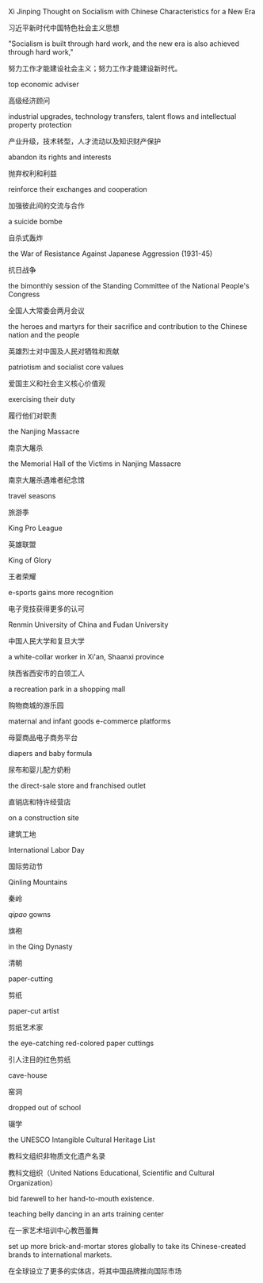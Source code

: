 Xi Jinping Thought on Socialism with Chinese Characteristics for a New Era

习近平新时代中国特色社会主义思想

"Socialism is built through hard work, and the new era is also achieved through hard work," 

努力工作才能建设社会主义；努力工作才能建设新时代。

top economic adviser

高级经济顾问

industrial upgrades, technology transfers, talent flows and intellectual property protection

产业升级，技术转型，人才流动以及知识财产保护

abandon its rights and interests

抛弃权利和利益

reinforce their exchanges and cooperation 

加强彼此间的交流与合作

a suicide bombe

自杀式轰炸

the War of Resistance Against Japanese Aggression (1931-45)

抗日战争

the bimonthly session of the Standing Committee of the National People's Congress

全国人大常委会两月会议

the heroes and martyrs for their sacrifice and contribution to the Chinese nation and the people

英雄烈士对中国及人民对牺牲和贡献

patriotism and socialist core values

爱国主义和社会主义核心价值观

exercising their duty

履行他们对职责

the Nanjing Massacre

南京大屠杀

the Memorial Hall of the Victims in Nanjing Massacre 

南京大屠杀遇难者纪念馆

travel seasons

旅游季

 King Pro League 

英雄联盟

 King of Glory

王者荣耀

e-sports gains more recognition

电子竞技获得更多的认可

Renmin University of China and Fudan University

中国人民大学和复旦大学

a white-collar worker in Xi'an, Shaanxi province

陕西省西安市的白领工人

a recreation park in a shopping mall 

购物商城的游乐园

maternal and infant goods e-commerce platforms 

母婴商品电子商务平台

diapers and baby formula

尿布和婴儿配方奶粉

the direct-sale store and franchised outlet

直销店和特许经营店

on a construction site

建筑工地

International Labor Day

国际劳动节

 Qinling Mountains 

秦岭

 *qipao* gowns

旗袍

in the Qing Dynasty

清朝

paper-cutting

剪纸

  paper-cut artist

剪纸艺术家

 the eye-catching red-colored paper cuttings 

引人注目的红色剪纸

 cave-house

窑洞

 dropped out of school

辍学

the UNESCO Intangible Cultural Heritage List 

教科文组织非物质文化遗产名录

教科文组织（United Nations Educational, Scientific and Cultural Organization）

 bid farewell to her hand-to-mouth existence.



teaching belly dancing in an arts training center

在一家艺术培训中心教芭蕾舞

set up more brick-and-mortar stores globally to take its Chinese-created brands to international markets.

在全球设立了更多的实体店，将其中国品牌推向国际市场
